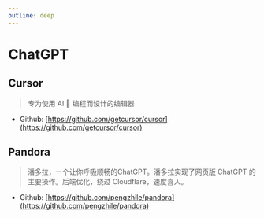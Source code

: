 ```yaml
---
outline: deep
---
```


# ChatGPT

## Cursor

> 专为使用 AI 🤖 编程而设计的编辑器

- Github: [https://github.com/getcursor/cursor](https://github.com/getcursor/cursor)

## Pandora

> 潘多拉，一个让你呼吸顺畅的ChatGPT。潘多拉实现了网页版 ChatGPT 的主要操作。后端优化，绕过 Cloudflare，速度喜人。

- Github: [https://github.com/pengzhile/pandora](https://github.com/pengzhile/pandora)
